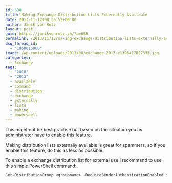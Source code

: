 ```yaml
---
id: 698
title: Making Exchange Distribution Lists Externally Available
date: 2013-11-12T08:36:52+00:00
author: Janik von Rotz
layout: post
guid: https://janikvonrotz.ch/?p=698
permalink: /2013/11/12/making-exchange-distribution-lists-externally-available/
dsq_thread_id:
  - "1958615900"
image: /wp-content/uploads/2013/08/exchange-2013-e1393417827333.jpg
categories:
  - Exchange
tags:
  - "2010"
  - "2013"
  - available
  - command
  - distribution
  - exchange
  - externally
  - lists
  - making
  - powershell
---
```

This might not be best practise but based on the situation you as administrator have to enable this feature.

Making distribution lists externally available is great for spammers, so if you enable this feature, do this as less as possible.

To enable a exchange distribution list for external use I recommand to use this simple PowerShell command:

```ps
Set-DistributionGroup <groupname> -RequireSenderAuthenticationEnabled $false
```